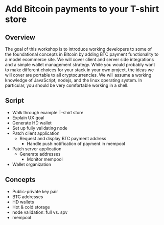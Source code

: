 Add Bitcoin payments to your T-shirt store
==

Overview
--

The goal of this workshop is to introduce working developers to some of the
foundational concepts in Bitcoin by adding BTC payment functionality to a model
ecommerce site.  We will cover client and server side integrations and a simple
wallet management strategy.  While you would probably want to make different
choices for your stack in your own project, the ideas we will cover are
portable to all cryptocurrencies.  We will assume a working knowledge of
JavaScript, nodejs, and the linux operating system.  In particular, you should
be very comfortable working in a shell.

Script
--

- Walk through example T-shirt store
- Explain UX goal
- Generate HD wallet
- Set up fully validating node
- Patch client application
  * Request and display BTC payment address
	* Handle push notification of payment in mempool
- Patch server application
  * Generate addresses
	* Monitor mempool
- Wallet organization

Concepts
--

- Public-private key pair
- BTC addresses
- HD wallets
- Hot & cold storage
- node validation: full vs. spv
- mempool 
